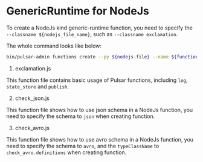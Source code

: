 # GenericRuntime for NodeJs

To create a NodeJs kind generic-runtime function, you need to specify the `--classname ${nodejs_file_name}`, such as `--classname exclamation`.

The whole command looks like below:

```bash
bin/pulsar-admin functions create --py ${nodejs-file} --name ${function-name} --classname ${nodejs-file-with-out-.js-suffix} --inputs ${input-topic} --output ${output-topic} --custom-runtime-options '{"genericKind": "nodejs"}'
```

1. exclamation.js

This function file contains basic usage of Pulsar functions, including `log`, `state_store` and `publish`.

2. check_json.js

This function file shows how to use json schema in a NodeJs function, you need to specify the schema to `json` when creating function.

3. check_avro.js

This function file shows how to use avro schema in a NodeJs function, you need to specify the schema to `avro`, and the `typeClassName` to `check_avro.definitions` when creating function.